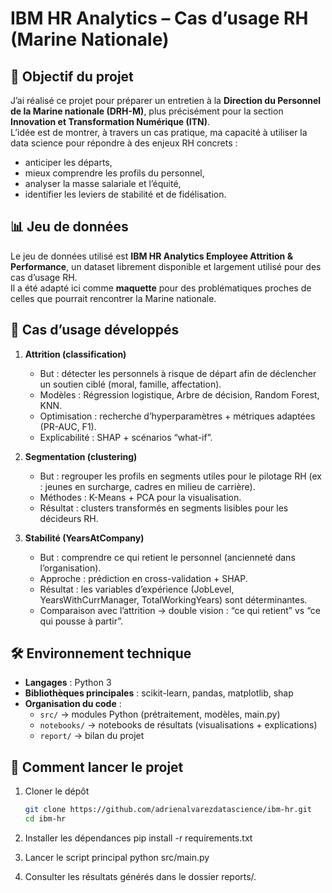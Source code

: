 # IBM HR Analytics – Cas d’usage RH (Marine Nationale)

## 🎯 Objectif du projet
J’ai réalisé ce projet pour préparer un entretien à la **Direction du Personnel de la Marine nationale (DRH-M)**, plus précisément pour la section **Innovation et Transformation Numérique (ITN)**.  
L’idée est de montrer, à travers un cas pratique, ma capacité à utiliser la data science pour répondre à des enjeux RH concrets :  
- anticiper les départs,  
- mieux comprendre les profils du personnel,  
- analyser la masse salariale et l’équité,  
- identifier les leviers de stabilité et de fidélisation.  

## 📊 Jeu de données
Le jeu de données utilisé est **IBM HR Analytics Employee Attrition & Performance**, un dataset librement disponible et largement utilisé pour des cas d’usage RH.  
Il a été adapté ici comme **maquette** pour des problématiques proches de celles que pourrait rencontrer la Marine nationale.

## 🧩 Cas d’usage développés
1. **Attrition (classification)**  
   - But : détecter les personnels à risque de départ afin de déclencher un soutien ciblé (moral, famille, affectation).  
   - Modèles : Régression logistique, Arbre de décision, Random Forest, KNN.  
   - Optimisation : recherche d’hyperparamètres + métriques adaptées (PR-AUC, F1).  
   - Explicabilité : SHAP + scénarios “what-if”.  

2. **Segmentation (clustering)**  
   - But : regrouper les profils en segments utiles pour le pilotage RH (ex : jeunes en surcharge, cadres en milieu de carrière).  
   - Méthodes : K-Means + PCA pour la visualisation.  
   - Résultat : clusters transformés en segments lisibles pour les décideurs RH.  

3. **Stabilité (YearsAtCompany)**  
   - But : comprendre ce qui retient le personnel (ancienneté dans l’organisation).  
   - Approche : prédiction en cross-validation + SHAP.  
   - Résultat : les variables d’expérience (JobLevel, YearsWithCurrManager, TotalWorkingYears) sont déterminantes.  
   - Comparaison avec l’attrition → double vision : “ce qui retient” vs “ce qui pousse à partir”.  

## 🛠️ Environnement technique
- **Langages** : Python 3  
- **Bibliothèques principales** : scikit-learn, pandas, matplotlib, shap  
- **Organisation du code** :  
  - `src/` → modules Python (prétraitement, modèles, main.py)  
  - `notebooks/` → notebooks de résultats (visualisations + explications)  
  - `report/` → bilan du projet 

## 🚀 Comment lancer le projet
1. Cloner le dépôt  
   ```bash
   git clone https://github.com/adrienalvarezdatascience/ibm-hr.git
   cd ibm-hr

2. Installer les dépendances
  pip install -r requirements.txt

4. Lancer le script principal
  python src/main.py

6. Consulter les résultats générés dans le dossier reports/.
